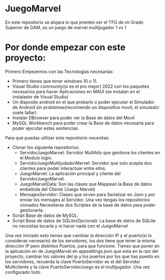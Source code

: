 # JuegoMarvel
En este repositorio se alojara lo que prenten ser el TFG de mi Grado Superior de DAM, es un juego de marvel multijugador 1 vs 1
# Por donde empezar con este proyecto:
Primero Empezemos con las Tecnologias necesarias:
* Primero tienes que tener windows 10 o 11.
*  Visual Studio community(si es el pro mejor) 2022 con los paquetes necesarios para hacer Aplicaciones en MAUI (se instalan en el instalador de Visual Studio)
*   Un disposito android en el que probarlo o poder ejecutar el Simulador de Android sin problemas(recomiendo un dispositivo movil, el simulador suele fallar)
*   Instalar DBrowser para poder ver la Base de datos del Movil
*   MySQL Workbench para poder crear la Base de datos necesaria para poder ejecutar estas sentencias.

Para que puedas utilizar este repositorio necesitas:
* Clonar los siguiente repositorios:
  *  ServidorJuegoMarvel: Servidor Multihilo que gestiona los clientes en el Modulo login.
  *  ServidorJuegoMultijudadorMarvel: Servidor que solo acepta dos clientes para poder interactuar entre ellos. 
  *  JuegoMarvel: La aplicación principal y cliente del ServidorJuegoMarvel.
  *  JuegoMarvelData: Son las clases que Mappean la Base de datos embebida del Cliente (Juego Marvel)
  *  MensajesServidor: Clases que sirven para Serializar en Json y por enviar los mensajes al Servidor.
Una vez tengas los repositorios clonados Necesitaras dos Scriptes de la base de datos para poder gestionarla:
* Script Base de datos de MySQL:
* Script Base de datos de SQLite(Opcional):
La base de datos de SQLite no necesitas tocarla y ni hacer nada con el JuegoMarvel

Una vez iniciado esto tienes que cambiar la dirección IP y el puerto(si lo consideras necesario) de los servidores, los dos tiene que tener la misma dirección IP pero distintos Puertos, para que funcione.
Tienes que poner en la aplicación en de JuegoMarvel en appsettings.json que esta en la raiz del proyecto, cambiar los valores del ip y los puertos por los que has puesto en los servidores, recuerda la clave PuertoServidor es el del Servidor Multicliente y la clave PuertoServidorJuego es el multijugador.
Una vez configurado todo 
  
